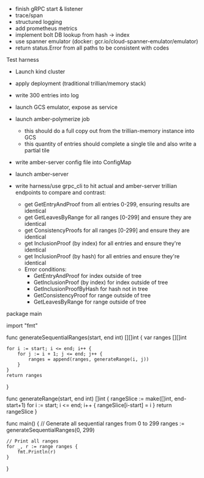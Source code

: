 - finish gRPC start & listener
- trace/span
- structured logging
- add prometheus metrics
- implement bolt DB lookup from hash -> index
- use spanner emulator (docker: gcr.io/cloud-spanner-emulator/emulator)
- return status.Error from all paths to be consistent with codes

Test harness
- Launch kind cluster
- apply deployment (traditional trillian/memory stack)
- write 300 entries into log 
- launch GCS emulator, expose as service
- launch amber-polymerize job
  - this should do a full copy out from the trillian-memory instance into GCS
  - this quantity of entries should complete a single tile and also write a partial tile
- write amber-server config file into ConfigMap
- launch amber-server

- write harness/use grpc_cli to hit actual and amber-server trillian endpoints to compare and contrast:
  - get GetEntryAndProof from all entries 0-299, ensuring results are identical
  - get GetLeavesByRange for all ranges [0-299] and ensure they are identical
  - get ConsistencyProofs for all ranges [0-299] and ensure they are identical
  - get InclusionProof (by index) for all entries and ensure they're identical
  - get InclusionProof (by hash) for all entries and ensure they're identical
  - Error conditions:
    - GetEntryAndProof for index outside of tree
    - GetInclusionProof (by index) for index outside of tree
    - GetInclusionProofByHash for hash not in tree
    - GetConsistencyProof for range outside of tree
    - GetLeavesByRange for range outside of tree

package main

import "fmt"

func generateSequentialRanges(start, end int) [][]int {
	var ranges [][]int

	for i := start; i <= end; i++ {
		for j := i + 1; j <= end; j++ {
			ranges = append(ranges, generateRange(i, j))
		}
	}
	return ranges
}

func generateRange(start, end int) []int {
	rangeSlice := make([]int, end-start+1)
	for i := start; i <= end; i++ {
		rangeSlice[i-start] = i
	}
	return rangeSlice
}

func main() {
	// Generate all sequential ranges from 0 to 299
	ranges := generateSequentialRanges(0, 299)

	// Print all ranges
	for _, r := range ranges {
		fmt.Println(r)
	}
}
